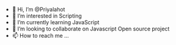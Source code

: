 - 👋 Hi, I’m @Priyalahot
- 👀 I’m interested in Scripting
- 🌱 I’m currently learning JavaScript
- 💞️ I’m looking to collaborate on Javascript Open source project
- 📫 How to reach me ...

<!---
Priyalahot/Priyalahot is a ✨ special ✨ repository because its `README.md` (this file) appears on your GitHub profile.
You can click the Preview link to take a look at your changes.
--->
